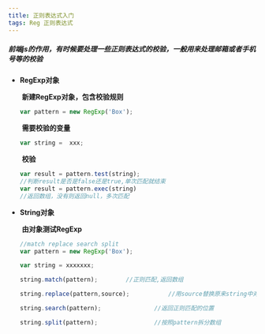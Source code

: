 ```yaml
---
title: 正则表达式入门
tags: Reg 正则表达式
---
```

##### 前端js的作用，有时候要处理一些正则表达式的校验，一般用来处理邮箱或者手机号等的校验

<!--more-->

- **RegExp对象**

  ​		**新建RegExp对象，包含校验规则**

  ```javascript
  var pattern = new RegExp('Box');
  ```

  ​		**需要校验的变量**

  ```javascript
  var string =  xxx;
  ```

  ​		**校验**

  ```javascript
  var result = pattern.test(string);
  //判断result是否是false还是true,单次匹配就结束
  var result = pattern.exec(string)
  //返回数组，没有则返回null，多次匹配
  ```

- **String对象**

  ​		**由对象测试RegExp**

  ```javascript
  //match replace search split
  var pattern = new RegExp('Box');
  
  var string = xxxxxxx;
  
  string.match(pattern);		//正则匹配,返回数组
  
  string.replace(pattern,source);			//用source替换原来string中对应的正则表达式部分
  
  string.search(pattern);				//返回正则匹配的位置
  
  string.split(pattern);				//按照pattern拆分数组
  ```

  

